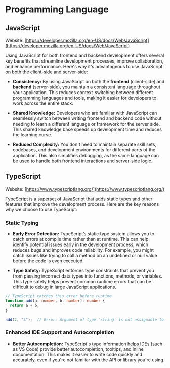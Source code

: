 # Programming Language

## JavaScript

Website: [https://developer.mozilla.org/en-US/docs/Web/JavaScript](https://developer.mozilla.org/en-US/docs/Web/JavaScript)

Using JavaScript for both frontend and backend development offers several key benefits that streamline development processes, improve collaboration, and enhance performance. Here's why it's advantageous to use JavaScript on both the client-side and server-side:

- **Consistency:** By using JavaScript on both the **frontend** (client-side) and **backend** (server-side), you maintain a consistent language throughout your application. This reduces context-switching between different programming languages and tools, making it easier for developers to work across the entire stack.

- **Shared Knowledge:** Developers who are familiar with JavaScript can seamlessly switch between writing frontend and backend code without needing to learn a different language or framework for the server side. This shared knowledge base speeds up development time and reduces the learning curve.

- **Reduced Complexity:** You don't need to maintain separate skill sets, codebases, and development environments for different parts of the application. This also simplifies debugging, as the same language can be used to handle both frontend interactions and server-side logic.

## TypeScript

Website: [https://www.typescriptlang.org/](https://www.typescriptlang.org/)

TypeScript is a superset of JavaScript that adds static types and other features that improve the development process. Here are the key reasons why we choose to use TypeScript:

###  Static Typing

- **Early Error Detection:** TypeScript’s static type system allows you to catch errors at compile time rather than at runtime. This can help identify potential issues early in the development process, which reduces bugs and improves code reliability. For example, you might catch issues like trying to call a method on an undefined or null value before the code is even executed.

- **Type Safety:** TypeScript enforces type constraints that prevent you from passing incorrect data types into functions, methods, or variables. This type safety helps prevent common runtime errors that can be difficult to debug in large JavaScript applications.

```typescript
// TypeScript catches this error before runtime
function add(a: number, b: number): number {
  return a + b;
}

add(2, "3");  // Error: Argument of type 'string' is not assignable to parameter of type 'number'
```

### Enhanced IDE Support and Autocompletion

- **Better Autocompletion:** TypeScript's type information helps IDEs (such as VS Code) provide better autocompletion, tooltips, and inline documentation. This makes it easier to write code quickly and accurately, even if you're not familiar with the API or library you're using.

